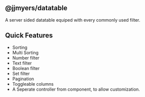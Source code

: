 ## @jjmyers/datatable

A server sided datatable equiped with every commonly used filter.

## Quick Features
- Sorting
- Multi Sorting
- Number filter
- Text filter
- Boolean filter
- Set filter
- Pagination
- Toggleable columns
- A Seperate controller from component, to allow customization.